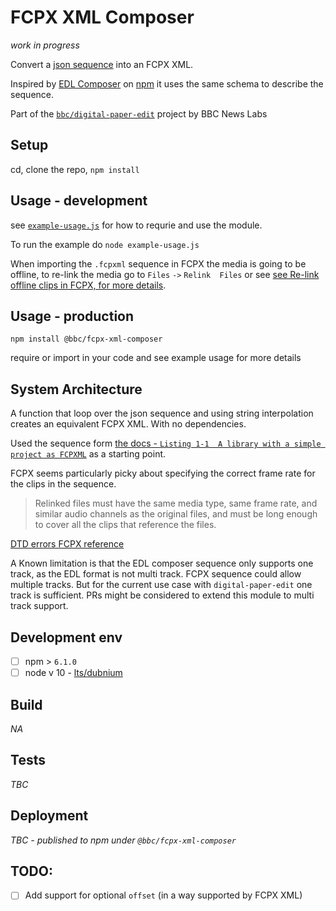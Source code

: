 # FCPX XML Composer

_work in progress_

Convert a [json sequence](./sample/input/example_sequence.json) into an FCPX XML.

Inspired by [EDL Composer](https://github.com/pietrop/edl_composer#readme) on [npm](https://www.npmjs.com/package/edl_composer) it uses the same schema to describe the sequence. 

Part of the [`bbc/digital-paper-edit`](https://github.com/bbc/digital-paper-edit) project by BBC News Labs


## Setup
<!-- _stack - optional_
_How to build and run the code/app_ -->

cd, clone the repo, `npm install`

## Usage - development

see [`example-usage.js`](./example-usage.js) for how to requrie and use the module.

To run the example do `node example-usage.js`


When importing the `.fcpxml` sequence in FCPX the media is going to be offline, to re-link the media go to `Files` `->` `Relink  Files` or see 
[see Re-link offline clips in FCPX, for more details](https://support.apple.com/kb/PH12701?locale=en_US).

## Usage - production

```
npm install @bbc/fcpx-xml-composer
```

require or import in your code and see example usage for more details


## System Architecture
<!-- _High level overview of system architecture_ -->

A function that loop over the json sequence and using string interpolation creates an equivalent FCPX XML. With no dependencies.

Used the sequence form [the docs - `Listing 1-1  A library with a simple project as FCPXML`](https://developer.apple.com/library/archive/documentation/FinalCutProX/Reference/FinalCutProXXMLFormat/EventsandProjects/EventsandProjects.html) as a starting point.

FCPX seems particularly picky about specifying the correct frame rate for the clips in the sequence.

>Relinked files must have the same media type, same frame rate, and similar audio channels as the original files, and must be long enough to cover all the clips that reference the files.

[DTD errors FCPX reference](https://developer.apple.com/library/archive/documentation/FinalCutProX/Reference/FinalCutProXXMLFormat/FCPXMLDTD/FCPXMLDTD.html)

A Known limitation is that the EDL composer sequence only supports one track, as the EDL format is not multi track. FCPX sequence could allow multiple tracks. But for the current use case with `digital-paper-edit` one track is sufficient. PRs might be considered to extend this module to multi track support.

## Development env
 <!-- _How to run the development environment_
_Coding style convention ref optional, eg which linter to use_
_Linting, github pre-push hook - optional_ -->

- [ ] npm > `6.1.0`
- [ ] node v 10 - [lts/dubnium](https://scotch.io/tutorials/whats-new-in-node-10-dubnium)
<!-- - [ ] see [`.eslintrc`](./.eslintrc) in the various packages for linting rules
Node version is set in node version manager [`.nvmrc`](https://github.com/creationix/nvm#nvmrc) -->

## Build
<!-- _How to run build_ -->

_NA_

## Tests
<!-- _How to carry out tests_ -->

_TBC_

## Deployment
<!-- _How to deploy the code/app into test/staging/production_ -->

_TBC - published to npm under `@bbc/fcpx-xml-composer`_



<!-- Other
https://www.npmjs.com/package/bmjs-fcpxml
-->


## TODO:
- [ ] Add support for optional `offset` (in a way supported by FCPX XML) <!-- needs testing with footage from camcorder  -->